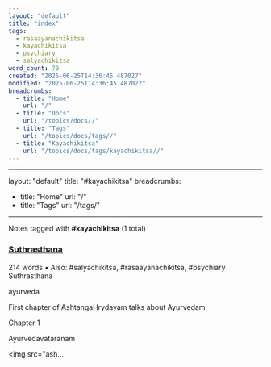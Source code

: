 ```yaml
---
layout: "default"
title: "index"
tags:
  - rasaayanachikitsa
  - kayachikitsa
  - psychiary
  - salyachikitsa
word_count: 70
created: "2025-06-25T14:36:45.487027"
modified: "2025-06-25T14:36:45.487027"
breadcrumbs:
  - title: "Home"
    url: "/"
  - title: "Docs"
    url: "/topics/docs//"
  - title: "Tags"
    url: "/topics/docs/tags//"
  - title: "Kayachikitsa"
    url: "/topics/docs/tags/kayachikitsa//"
---
```

---
layout: "default"
title: "#kayachikitsa"
breadcrumbs:
  - title: "Home"
    url: "/"
  - title: "Tags"
    url: "/tags/"
---
Notes tagged with **#kayachikitsa** (1 total)

<div class="note-grid">

<div class="note-card">
    <h3><a href="books/suthrasthana/">Suthrasthana</a></h3>
    <div class="note-meta">
        214 words
        • Also: #salyachikitsa, #rasaayanachikitsa, #psychiary
    </div>
    <div class="note-excerpt">Suthrasthana

ayurveda

First chapter of AshtangaHrydayam talks about Ayurvedam

 Chapter 1

 Ayurvedavataranam

<!-- !imageashtangahrydayam/ayurvedavataranam.jpg -->
<img src="ash...</div>
</div>
</div>
